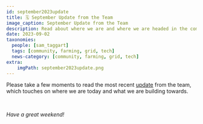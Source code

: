 ```yaml
---
id: september2023update
title: 🗓 September Update from the Team
image_caption: September Update from the Team
description: Read about where we are and where we are headed in the coming weeks and beyond.
date: 2023-09-02
taxonomies:
  people: [sam_taggart]
  tags: [community, farming, grid, tech]
  news-category: [community, farming, grid, tech]
extra:
    imgPath: september2023update.png
---
```


Please take a few moments to read the most recent [update](https://forum.threefold.io/t/september-02-2023-update-from-the-threefold-team/4060) from the team, which touches on where we are today and what we are building towards.

<br/>

*Have a great weekend!*